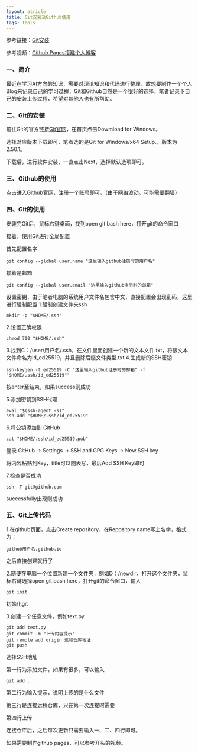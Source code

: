 ```yaml
---
layout: atricle
title: Git安装及Github使用
tags: Tools
---
```


参考链接：[Git安装](https://blog.csdn.net/mukes/article/details/115693833)

参考视频：[Github Pages搭建个人博客](https://www.bilibili.com/video/BV1Xh411b7wh)

### 一、简介

最近在学习AI方向的知识，需要对理论知识和代码进行整理，故想要制作一个个人Blog来记录自己的学习过程，Git和Github自然是一个很好的选择，笔者记录下自己的安装上传过程，希望对其他人也有所帮助。

<!--more-->

### 二、Git的安装

前往Git的官方链接[Git官网](https://git-scm.com/)，在首页点击Dowmload for Windows。

选择对应版本下载即可，笔者选的是Git for Windows/x64 Setup.，版本为2.50.1。

下载后，进行软件安装，一直点击Next，选择默认选项即可。

### 三、Github的使用
点击进入[Github官网](https://github.com/)，注册一个账号即可。（由于网络波动。可能需要翻墙）

### 四、Git的使用
安装完Git后，鼠标右键桌面，找到open git bash here，打开git的命令窗口

接着，使用Git进行全局配置

首先配置名字
```
git config --global user.name "这里输入github注册时的用户名"
```

接着是邮箱
```
git config --global user.email "这里输入github注册时的邮箱"
```

设置密钥，由于笔者电脑的系统用户文件名包含中文，直接配置会出现乱码，这里进行强制配置
1.强制创建文件夹ssh
```
mkdir -p "$HOME/.ssh"
```
2.设置正确权限
```
chmod 700 "$HOME/.ssh"
```
3.找到C：/user/用户名/.ssh，在文件里面创建一个新的文本文件.txt，将该文本文件命名为id_ed25519，并且删除后缀文件类型.txt
4.生成新的SSH密钥
```
ssh-keygen -t ed25519 -C "这里输入github注册时的邮箱" -f "$HOME/.ssh/id_ed25519""
```
按enter至结束，如果success则成功

5.添加密钥到SSH代理

```
eval "$(ssh-agent -s)"
ssh-add "$HOME/.ssh/id_ed25519"
```
6.将公钥添加到 GitHub
```
cat "$HOME/.ssh/id_ed25519.pub"
```
登录 GitHub → Settings → SSH and GPG Keys → New SSH key

将内容粘贴到Key，title可以随表写，最后Add SSH Key即可

7.检查是否成功

```
ssh -T git@github.com
```
successfully出现则成功

### 五、Git上传代码
1.在github页面，点击Create repository，在Repository name写上名字，格式为：
~~~
github用户名.github.io
~~~
之后直接创建就行了

2.随便在电脑一个位置新建一个文件夹，例如D：/newdir，打开这个文件夹，鼠标右键选择open git bash here，打开git的命令窗口，输入
~~~
git init
~~~
初始化git

3.创建一个任意文件，例如text.py
~~~
git add text.py
git commit -m "上传内容提示"
git remote add origin 远程仓库地址
git push
~~~
选择SSH地址

第一行为添加文件，如果有很多，可以输入

~~~
git add .
~~~
第二行为输入提示，说明上传的是什么文件

第三行是连接远程仓库，只在第一次连接时需要

第四行上传

连接仓库后，之后每次更新只需要输入一、二、四行即可。

如果需要制作github pages，可以参考开头的视频。

